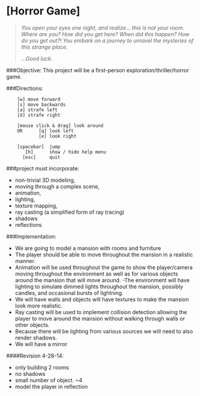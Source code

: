 [Horror Game]
=========

>_You open your eyes one night, and realize… this is not your room. Where are you? How did you get here?_
>_When did this happen? How do you get out?! You embark on a journey to unravel the mysteries of this strange place._
>
>_...Good luck._


###Objective:
This project will be a first-person exploration/thriller/horror game.


###Directions:

 		[w] move forward
 		[s] move backwards
 		[a] strafe left
 		[d] strafe right

 		[mouse click & drag] look around
 		OR 		[q] look left
 				[e] look right

 		[spacebar] 	jump
   	   	   [h]		show / hide help menu
 		  [esc]		quit



###project must incorporate:
- non-trivial 3D modeling,
- moving through a complex scene,
- animation,
- lighting,
- texture mapping,
- ray casting (a simplified form of ray tracing)
- shadows
- reflections



###Implementation:
- We are going to model a mansion with rooms and furniture
- The player should be able to move throughout the mansion in a realistic manner.
- Animation will be used throughout the game to show the player/camera moving throughout the environment as well as for various objects around the mansion that will move around.
-The environment will have lighting to simulate dimmed lights throughout the mansion, possibly candles, and occasional bursts of lightning.
- We will have walls and objects will have textures to make the mansion look more realistic.
- Ray casting will be used to implement collision detection allowing the player to move around the mansion without walking through walls or other objects.
- Because there will be lighting from various sources we will need to also render shadows.
- We will have a mirror

####Revision  4-28-14:  
- only building 2 rooms  
- no shadows  
- small number of object. ~4  
- model the player in reflection  
